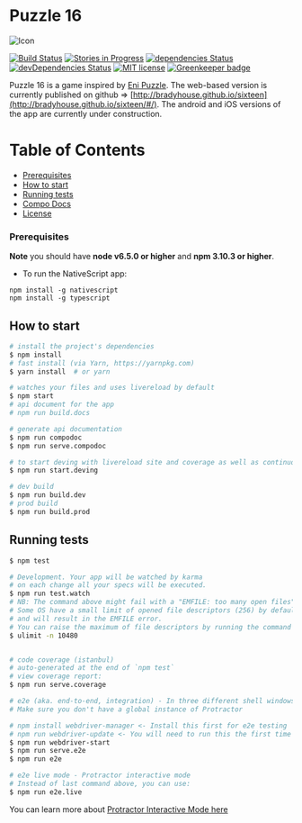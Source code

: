 Puzzle 16
======

![Icon](http://i.imgur.com/s0CIHaV.png)

[![Build Status](https://travis-ci.org/bradyhouse/16.svg?branch=master)](https://travis-ci.org/bradyhouse/16) 
[![Stories in Progress](https://badge.waffle.io/bradyhouse/16.svg?label=in%20progress&title=Stories%20In%20Progress)](http://waffle.io/bradyhouse/16)
[![dependencies Status](https://david-dm.org/bradyhouse/16/status.svg)](https://david-dm.org/bradyhouse/16)
[![devDependencies Status](https://david-dm.org/bradyhouse/16/dev-status.svg)](https://david-dm.org/bradyhouse/16?type=dev)
[![MIT license](http://img.shields.io/badge/license-MIT-brightgreen.svg)](http://opensource.org/licenses/MIT)
[![Greenkeeper badge](https://badges.greenkeeper.io/bradyhouse/16.svg)](https://greenkeeper.io/)

Puzzle 16 is a game inspired by [Eni Puzzle](http://www.enipuzzles.com/). The web-based version is currently published
on github => [http://bradyhouse.github.io/sixteen](http://bradyhouse.github.io/sixteen/#/). The android and iOS versions of the
app are currently under construction. 

# Table of Contents

- [Prerequisites](#prerequisites)
- [How to start](#how-to-start)
- [Running tests](#running-tests)
- [Compo Docs](https://bradyhouse.github.io/16/index.html)
- [License](https://bradyhouse.github.io/16/license.html)

### Prerequisites

**Note** you should have **node v6.5.0 or higher** and **npm 3.10.3 or higher**.

* To run the NativeScript app:

```
npm install -g nativescript
npm install -g typescript
```

## How to start

```bash
# install the project's dependencies
$ npm install
# fast install (via Yarn, https://yarnpkg.com)
$ yarn install  # or yarn

# watches your files and uses livereload by default
$ npm start
# api document for the app
# npm run build.docs

# generate api documentation
$ npm run compodoc
$ npm run serve.compodoc

# to start deving with livereload site and coverage as well as continuous testing
$ npm run start.deving

# dev build
$ npm run build.dev
# prod build
$ npm run build.prod
```

## Running tests

```bash
$ npm test

# Development. Your app will be watched by karma
# on each change all your specs will be executed.
$ npm run test.watch
# NB: The command above might fail with a "EMFILE: too many open files" error.
# Some OS have a small limit of opened file descriptors (256) by default
# and will result in the EMFILE error.
# You can raise the maximum of file descriptors by running the command below:
$ ulimit -n 10480


# code coverage (istanbul)
# auto-generated at the end of `npm test`
# view coverage report:
$ npm run serve.coverage

# e2e (aka. end-to-end, integration) - In three different shell windows
# Make sure you don't have a global instance of Protractor

# npm install webdriver-manager <- Install this first for e2e testing
# npm run webdriver-update <- You will need to run this the first time
$ npm run webdriver-start
$ npm run serve.e2e
$ npm run e2e

# e2e live mode - Protractor interactive mode
# Instead of last command above, you can use:
$ npm run e2e.live
```
You can learn more about [Protractor Interactive Mode here](https://github.com/angular/protractor/blob/master/docs/debugging.md#testing-out-protractor-interactively)

